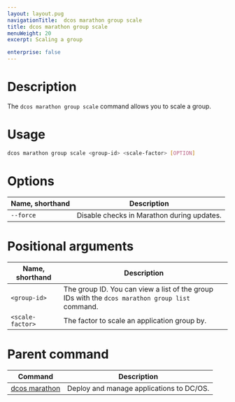 ```yaml
---
layout: layout.pug
navigationTitle:  dcos marathon group scale
title: dcos marathon group scale
menuWeight: 20
excerpt: Scaling a group

enterprise: false
---
```



# Description
The `dcos marathon group scale` command allows you to scale a group.

# Usage

```bash
dcos marathon group scale <group-id> <scale-factor> [OPTION]
```

# Options

| Name, shorthand | Description |
|---------|-------------|
| `--force`   | Disable checks in Marathon during updates. |

# Positional arguments

| Name, shorthand |  Description |
|---------|-------------|
| `<group-id>`   |   The group ID. You can view a list of the group IDs with the `dcos marathon group list` command.|
| `<scale-factor>`   |  The factor to scale an application group by. |

# Parent command

| Command | Description |
|---------|-------------|
| [dcos marathon](/1.12/cli/command-reference/dcos-marathon/) | Deploy and manage applications to DC/OS. |

